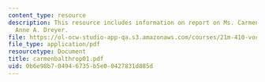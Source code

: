 ```yaml
---
content_type: resource
description: This resource includes information on report on Ms. Carmen Balthrop By
  Anne A. Dreyer.
file: https://ol-ocw-studio-app-qa.s3.amazonaws.com/courses/21m-410-vocal-repertoire-and-performance-african-american-composers-spring-2005/0b6e98b704946735b5e00427831d885d_carmenbalthrop01.pdf
file_type: application/pdf
resourcetype: Document
title: carmenbalthrop01.pdf
uid: 0b6e98b7-0494-6735-b5e0-0427831d885d
---
```


